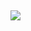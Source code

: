 ## 
![](https://media4.giphy.com/media/odcCQ2yOZXFFtqNEYj/giphy.gif?cid=6c09b9521496t370dbrl396rmm95p4hwqkrv8ym9k540ch05&ep=v1_internal_gif_by_id&rid=giphy.gif&ct=g)
